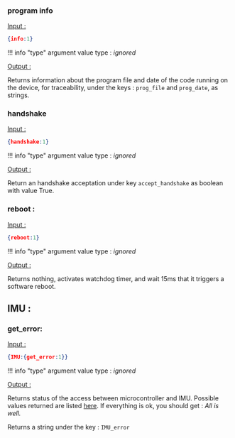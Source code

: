 ### program info

<u>Input :</u>

```json
{info:1}
```

!!! info "type"
    argument value type  : *ignored*

<u>Output :</u>

Returns information about the program file and date of the code running on the device, for traceability, under the keys : `prog_file` and `prog_date`, as strings.



### handshake

<u>Input :</u>

```json
{handshake:1}
```

!!! info "type"
    argument value type  : *ignored*

<u>Output :</u>

Return an handshake acceptation under key `accept_handshake` as boolean with value True.



### reboot :

<u>Input :</u>

```json
{reboot:1}
```

!!! info "type"
    argument value type  : *ignored*

<u>Output :</u>

Returns nothing, activates watchdog timer, and wait 15ms that it triggers a software reboot.



## IMU : 

### get_error:

<u>Input :</u>

```json
{IMU:{get_error:1}}
```

!!! info "type"
    argument value type  : *ignored*

<u>Output :</u>

Returns status of the access between microcontroller and IMU. Possible values returned are listed [here](https://github.com/sparkfun/SparkFun_ICM-20948_ArduinoLibrary/blob/main/src/ICM_20948.cpp#L264). If everything is ok, you should get : *All is well.*

Returns a string under the key : `IMU_error`



